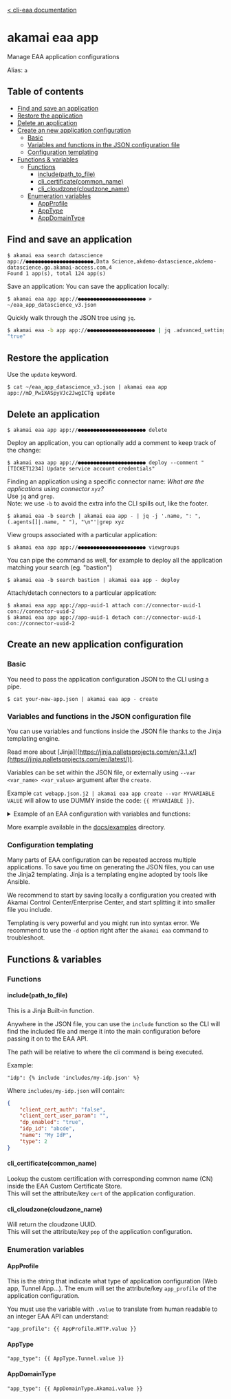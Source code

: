 [< cli-eaa documentation](../../README.md)

# akamai eaa app<!-- omit in toc -->

Manage EAA application configurations

Alias: `a`

## Table of contents<!-- omit in toc -->

- [Find and save an application](#find-and-save-an-application)
- [Restore the application](#restore-the-application)
- [Delete an application](#delete-an-application)
- [Create an new application configuration](#create-an-new-application-configuration)
  - [Basic](#basic)
  - [Variables and functions in the JSON configuration file](#variables-and-functions-in-the-json-configuration-file)
  - [Configuration templating](#configuration-templating)
- [Functions \& variables](#functions--variables)
  - [Functions](#functions)
    - [include(path\_to\_file)](#includepath_to_file)
    - [cli\_certificate(common\_name)](#cli_certificatecommon_name)
    - [cli\_cloudzone(cloudzone\_name)](#cli_cloudzonecloudzone_name)
  - [Enumeration variables](#enumeration-variables)
    - [AppProfile](#appprofile)
    - [AppType](#apptype)
    - [AppDomainType](#appdomaintype)


## Find and save an application

```
$ akamai eaa search datascience
app://●●●●●●●●●●●●●●●●●●●●●●,Data Science,akdemo-datascience,akdemo-datascience.go.akamai-access.com,4
Found 1 app(s), total 124 app(s)
```
Save an application:
You can save the application locally:
```
$ akamai eaa app app://●●●●●●●●●●●●●●●●●●●●●● > ~/eaa_app_datascience_v3.json
```

Quickly walk through the JSON tree using `jq`.

```bash
$ akamai eaa -b app app://●●●●●●●●●●●●●●●●●●●●●● | jq .advanced_settings.websocket_enabled
"true"
```


## Restore the application

Use the `update` keyword.

```
$ cat ~/eaa_app_datascience_v3.json | akamai eaa app app://mD_Pw1XASpyVJc2JwgICTg update
```

## Delete an application

```
$ akamai eaa app app://●●●●●●●●●●●●●●●●●●●●●● delete
```

Deploy an application, you can optionally add a comment to keep track of the change:
```
$ akamai eaa app app://●●●●●●●●●●●●●●●●●●●●●● deploy --comment "[TICKET1234] Update service account credentials"
```

Finding an application using a specific connector name: 
*What are the applications using connector `xyz`?*\
Use `jq` and `grep`.\
Note: we use `-b` to avoid the extra info the CLI spills out, like the footer.

```
$ akamai eaa -b search | akamai eaa app - | jq -j '.name, ": ", (.agents[]|.name, " "), "\n"'|grep xyz
```

View groups associated with a particular application:
```
$ akamai eaa app app://●●●●●●●●●●●●●●●●●●●●●● viewgroups
```

You can pipe the command as well, for example to deploy all the application matching your search (eg. "bastion")

```
$ akamai eaa -b search bastion | akamai eaa app - deploy
```

Attach/detach connectors to a particular application:

```
$ akamai eaa app app://app-uuid-1 attach con://connector-uuid-1 con://connector-uuid-2
$ akamai eaa app app://app-uuid-1 detach con://connector-uuid-1 con://connector-uuid-2
```

## Create an new application configuration

### Basic

You need to pass the application configuration JSON to the CLI using a pipe.

```
$ cat your-new-app.json | akamai eaa app - create
```

### Variables and functions in the JSON configuration file

You can use variables and functions inside the JSON file thanks
to the Jinja templating engine.

Read more about [Jinja][(https://jinja.palletsprojects.com/en/3.1.x/](https://jinja.palletsprojects.com/en/latest/)).

Variables can be set within the JSON file, or externally using 
`--var <var_name> <var_value>` argument after the `create`.

Example `cat webapp.json.j2 | akamai eaa app create --var MYVARIABLE VALUE` will allow to use DUMMY inside the code: `{{ MYVARIABLE }}`.

<details>
<summary>Example of an EAA configuration with variables and functions:</summary>

```jinja
{
    "eaa_cli_comment": [
        "This is an example of JSON with variables/functions",
        "to create an application with CLI-EAA",
	    "To create the app, use the following command:",
        "cat this_file.json.j2 | akamai eaa -v app - create"
    ],

    {# Pure Jinja variable #}
    {% set random_appsuffix = range(1, 10000) | random %}

    "app_profile": {{ AppProfile.HTTP.value }},
    "domain" : {{ AppDomainType.Custom.value }},
    "name": "EAA CLI Example Application Cust Domain {{ random_appsuffix }}",
    "description" : "Test app to be deleted",

    "advanced_settings": {
        "internal_hostname": "www.example.com",
        "internal_host_port": "0"
    },

    "cert":	"{{ cli_certificate('*.akamaidemo.net') }}",
    "host" : "dummyspopenapidelete{{ random_appsuffix }}.akamaidemo.net",
    "pop": "{{ cli_cloudzone('US-East') }}", 
    "servers": [
        {"origin_host": "www1.example.com", "orig_tls": "true", "origin_port": 80, "origin_protocol": "http"},
        {"origin_host": "www2.example.com", "orig_tls": "true", "origin_port": 81, "origin_protocol": "http"}
    ],
    "agents": [
        {"name": "demo-v2-con-1-amer", "uuid_url": "abc"},
        {"name": "demo-v2-con-2-amer", "uuid_url": "def"}
    ],
    "idp": {
    	"idp_id": "ghi"
    },
    "directories": [
       {
          "name": "AD Domain",
          "uuid_url": "jkl"
       }
    ],
    "groups": [
        {
          "name": "Administrators",
          "enable_mfa": "inherit",
          "uuid_url": "●●●●●●●●●●●●●●●●●●●●●●"
        },
        {
          "name": "Support",
          "enable_mfa": "inherit",
          "uuid_url": "●●●●●●●●●●●●●●●●●●●●●●"
        }
    ]
}
```
</details>

More example available in the [docs/examples](../examples/) directory.

### Configuration templating

Many parts of EAA configuration can be repeated accross multiple applications.
To save you time on generating the JSON files, you can use the Jinja2 templating.
Jinja is a templating engine adopted by tools like Ansible.

We recommend to start by saving locally a configuration you created with Akamai 
Control Center/Enterprise Center, and start splitting it into smaller file you include.

Templating is very powerful and you might run into syntax error. We recommend to use 
the `-d` option right after the `akamai eaa` command to troubleshoot.

## Functions & variables

### Functions

#### include(path_to_file) 

This is a Jinja Built-in function.

Anywhere in the JSON file, you can use the `include` function so the CLI
will find the included file and merge it into the main configuration before
passing it on to the EAA API.

The path will be relative to where the cli command is being executed.

Example:
```jinja
"idp": {% include 'includes/my-idp.json' %}
```

Where `includes/my-idp.json` will contain:
```json
{
    "client_cert_auth": "false",
    "client_cert_user_param": "",
    "dp_enabled": "true",
    "idp_id": "abcde",
    "name": "My IdP",
    "type": 2
}
```

#### cli_certificate(common_name)

Lookup the custom certification with corresponding common name (CN)
inside the EAA Custom Certificate Store.  
This will set the attribute/key `cert` of the application configuration.

#### cli_cloudzone(cloudzone_name)

Will return the cloudzone UUID.  
This will set the attribute/key `pop` of the application configuration.

### Enumeration variables

#### AppProfile

This is the string that indicate what type of application configuration (Web app, Tunnel App...).
The enum will set the attribute/key `app_profile` of the application configuration.

You must use the variable with `.value` to translate from human readable to an integer EAA API can understand:

```jinja
"app_profile": {{ AppProfile.HTTP.value }}
```

#### AppType

```jinja
"app_type": {{ AppType.Tunnel.value }}
```

#### AppDomainType

```jinja
"app_type": {{ AppDomainType.Akamai.value }}
```
